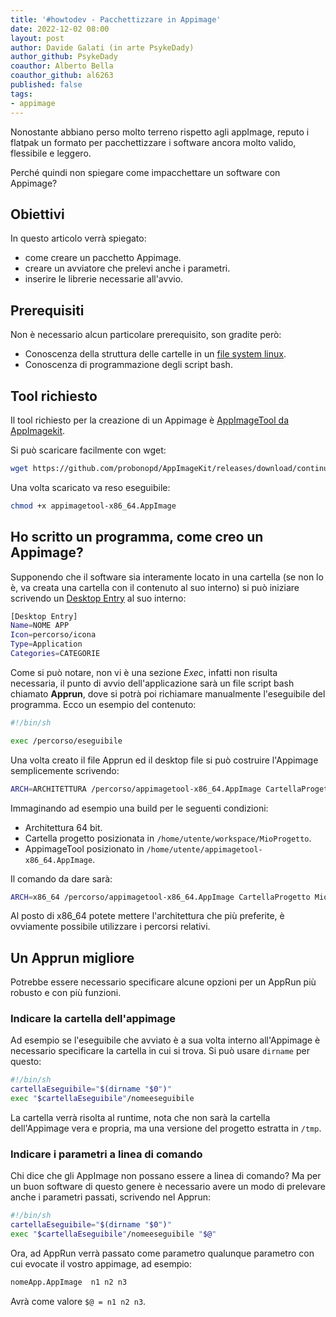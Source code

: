 ```yaml
---
title: '#howtodev - Pacchettizzare in Appimage' 
date: 2022-12-02 08:00
layout: post 
author: Davide Galati (in arte PsykeDady)
author_github: PsykeDady
coauthor: Alberto Bella
coauthor_github: al6263
published: false
tags: 
- appimage
---
```


Nonostante abbiano perso molto terreno rispetto agli appImage, reputo i flatpak un formato per pacchettizzare i software ancora molto valido, flessibile e leggero. 

Perché quindi non spiegare come impacchettare un software con Appimage?

## Obiettivi

In questo articolo verrà spiegato:

- come creare un pacchetto Appimage.
- creare un avviatore che prelevi anche i parametri.
- inserire le librerie necessarie all'avvio.

## Prerequisiti

Non è necessario alcun particolare prerequisito, son gradite però: 

- Conoscenza della struttura delle cartelle in un [file system linux](https://linuxhub.it/articles/howto-La-struttura-del-filesystem-Linux/).
- Conoscenza di programmazione degli script bash.

## Tool richiesto

Il tool richiesto per la creazione di un Appimage è [AppImageTool da AppImagekit](https://github.com/probonopd/AppImageKit).  

Si può scaricare facilmente con wget:

```bash
wget https://github.com/probonopd/AppImageKit/releases/download/continuous/appimagetool-x86_64.AppImage
```

Una volta scaricato va reso eseguibile: 

```bash
chmod +x appimagetool-x86_64.AppImage
```


## Ho scritto un programma, come creo un Appimage?

Supponendo che il software sia interamente locato in una cartella (se non lo è, va creata una cartella con il contenuto al suo interno) si può iniziare scrivendo un [Desktop Entry](https://linuxhub.it/articles/howto-desktop-entry/) al suo interno: 

```bash
[Desktop Entry]
Name=NOME APP
Icon=percorso/icona
Type=Application
Categories=CATEGORIE
```

Come si può notare, non vi è una sezione *Exec*, infatti non risulta necessaria, il punto di avvio dell'applicazione sarà un file script bash chiamato **Apprun**, dove si potrà poi richiamare manualmente l'eseguibile del programma. Ecco un esempio del contenuto: 

```bash
#!/bin/sh

exec /percorso/eseguibile
```

Una volta creato il file Apprun ed il desktop file si può costruire l'Appimage semplicemente scrivendo:

```bash
ARCH=ARCHITETTURA /percorso/appimagetool-x86_64.AppImage CartellaProgetto nomeApp.AppImage 
```

Immaginando ad esempio una build per le seguenti condizioni: 

- Architettura 64 bit.
- Cartella progetto posizionata in `/home/utente/workspace/MioProgetto`.
- AppimageTool posizionato in `/home/utente/appimagetool-x86_64.AppImage`.

Il comando da dare sarà: 

```bash
ARCH=x86_64 /percorso/appimagetool-x86_64.AppImage CartellaProgetto MioProgetto.AppImage 
```

Al posto di x86_64 potete mettere l'architettura che più preferite, è ovviamente possibile utilizzare i percorsi relativi.

## Un Apprun migliore

Potrebbe essere necessario specificare alcune opzioni per un AppRun più robusto e con più funzioni.

### Indicare la cartella dell'appimage

Ad esempio se l'eseguibile che avviato è a sua volta interno all'Appimage è necessario specificare la cartella in cui si trova. Si può usare `dirname` per questo:

```bash
#!/bin/sh
cartellaEseguibile="$(dirname "$0")"
exec "$cartellaEseguibile"/nomeeseguibile
```

La cartella verrà risolta al runtime, nota che non sarà la cartella dell'Appimage vera e propria, ma una versione del progetto estratta in `/tmp`.

### Indicare i parametri a linea di comando

Chi dice che gli AppImage non possano essere a linea di comando? Ma per un buon software di questo genere è necessario avere un modo di prelevare anche i parametri passati, scrivendo nel Apprun:

```bash
#!/bin/sh
cartellaEseguibile="$(dirname "$0")"
exec "$cartellaEseguibile"/nomeeseguibile "$@"
```

Ora, ad AppRun verrà passato come parametro qualunque parametro con cui evocate il vostro appimage, ad esempio:

```bash
nomeApp.AppImage  n1 n2 n3
```

Avrà come valore `$@ = n1 n2 n3`.
